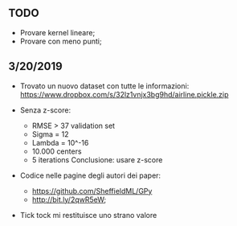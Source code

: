 
## TODO
* Provare kernel lineare;
* Provare con meno punti;

## 3/20/2019
* Trovato un nuovo dataset con tutte le informazioni: https://www.dropbox.com/s/32lz1vnjx3bg9hd/airline.pickle.zip

* Senza z-score: 
	* RMSE > 37 validation set
	* Sigma = 12
	* Lambda = 10^-16
	* 10.000 centers
	* 5 iterations
	Conclusione: usare z-score

* Codice nelle pagine degli autori dei paper:
	* https://github.com/SheffieldML/GPy
	* http://bit.ly/2qwR5eW;
	
* Tick tock mi restituisce uno strano valore